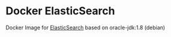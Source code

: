# Docker ElasticSearch

Docker Image for [ElasticSearch](http://www.elasticsearch.org/) based on oracle-jdk:1.8 (debian)
